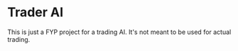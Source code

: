 # Trader AI

This is just a FYP project for a trading AI. It's not meant to be used for actual trading.
